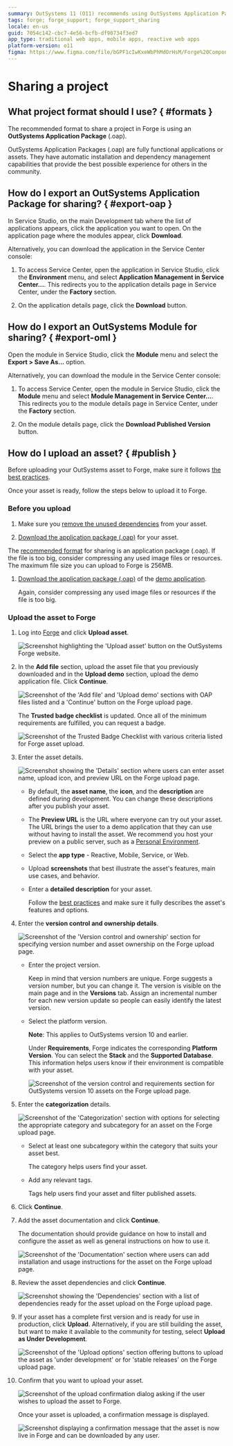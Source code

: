 ```yaml
---
summary: OutSystems 11 (O11) recommends using OutSystems Application Packages (.oap) for efficient project sharing and dependency management.
tags: forge; forge_support; forge_support_sharing
locale: en-us
guid: 7054c142-cbc7-4e56-bcfb-df90734f3ed7
app_type: traditional web apps, mobile apps, reactive web apps
platform-version: o11
figma: https://www.figma.com/file/bGPF1cIwKxeWbPhMdOrHsM/Forge%20Components?node-id=801:320
---
```


# Sharing a project

## What project format should I use? { #formats }

The recommended format to share a project in Forge is using an **OutSystems Application Package** (.oap).

OutSystems Application Packages (.oap) are fully functional applications or assets. They have automatic installation and dependency management capabilities that provide the best possible experience for others in the community.

## How do I export an OutSystems Application Package for sharing? { #export-oap }

In Service Studio, on the main Development tab where the list of applications appears, click the application you want to open. On the application page where the modules appear, click **Download**.

Alternatively, you can download the application in the Service Center console:

1. To access Service Center, open the application in Service Studio, click the **Environment** menu, and select **Application Management in Service Center...**. This redirects you to the application details page in Service Center, under the **Factory** section.

2. On the application details page, click the **Download** button.

## How do I export an OutSystems Module for sharing? { #export-oml }

Open the module in Service Studio, click the **Module** menu and select the **Export > Save As...** option.

Alternatively, you can download the module in the Service Center console:

1. To access Service Center, open the module in Service Studio, click the **Module** menu and select **Module Management in Service Center...**. This redirects you to the module details page in Service Center, under the **Factory** section.

2. On the module details page, click the **Download Published Version** button.

## How do I upload an asset? { #publish }

Before uploading your OutSystems asset to Forge, make sure it follows [the best practices](https://success.outsystems.com/Documentation/Best_Practices/Development/Forge_components_best_practices).

Once your asset is ready, follow the steps below to upload it to Forge.

### Before you upload

1. Make sure you [remove the unused dependencies](https://success.outsystems.com/Documentation/11/Getting_started/Service_Studio_Tips_and_Tricks#Make_sure_you_Remove_Unused_Dependencies) from your asset.

1. [Download the application package (.oap)](#export-oap) for your asset. 

The [recommended format](#formats) for sharing is an application package (.oap). If the file is too big, consider compressing any used image files or resources. The maximum file size you can upload to Forge is 256MB.

1. [Download the application package (.oap)](#export-oap) of the [demo application](https://success.outsystems.com/Documentation/Best_Practices/Development/Forge_components_best_practices#demo). 

    Again, consider compressing any used image files or resources if the file is too big.

### Upload the asset to Forge

1. Log into [Forge](https://www.outsystems.com/forge/) and click **Upload asset**.

    ![Screenshot highlighting the 'Upload asset' button on the OutSystems Forge website.](images/upload-asset-fg.png "Upload Asset Button on Forge")

1. In the **Add file** section, upload the asset file that you previously downloaded and in the **Upload demo** section, upload the demo application file. Click **Continue**. 

    ![Screenshot of the 'Add file' and 'Upload demo' sections with OAP files listed and a 'Continue' button on the Forge upload page.](images/add-files-fg.png "Add Files to Upload on Forge")

    The **Trusted badge checklist** is updated. Once all of the minimum requirements are fulfilled, you can request a badge.

    ![Screenshot of the Trusted Badge Checklist with various criteria listed for Forge asset upload.](images/checklist-fg.png "Trusted Badge Checklist on Forge")

1. Enter the asset details.

    ![Screenshot showing the 'Details' section where users can enter asset name, upload icon, and preview URL on the Forge upload page.](images/asset-details-fg.png "Entering Asset Details on Forge")

    * By default, the **asset name**, the **icon**, and the **description** are defined during development. You can change these descriptions after you publish your asset.

    * The **Preview URL** is the URL where everyone can try out your asset. The URL brings the user to a demo application that they can use without having to install the asset. We recommend you host your preview on a public server, such as a [Personal Environment](https://success.outsystems.com/Support/Licensing/What_is_an_OutSystems_Personal_Environment).

    * Select the **app type** - Reactive, Mobile, Service, or Web.

    * Upload **screenshots** that best illustrate the asset's features, main use cases, and behavior.
    
    * Enter a **detailed description** for your asset.
        
        Follow the [best practices](https://success.outsystems.com/Documentation/Best_Practices/Development/Forge_components_best_practices#name-desc) and make sure it fully describes the asset's features and options.

1. Enter the **version control and ownership details**. 

    ![Screenshot of the 'Version control and ownership' section for specifying version number and asset ownership on the Forge upload page.](images/version-control-fg.png "Version Control and Ownership Section on Forge")

    * Enter the project version.
        
        Keep in mind that version numbers are unique. Forge suggests a version number, but you can change it. The version is visible on the main page and in the **Versions** tab. Assign an incremental number for each new version update so people can easily identify the latest version.

    * Select the platform version.

        **Note**: This applies to OutSystems version 10 and earlier.

        Under **Requirements**, Forge indicates the corresponding **Platform Version**. You can select the **Stack** and the **Supported Database**. This information helps users know if their environment is compatible with your asset.

        ![Screenshot of the version control and requirements section for OutSystems version 10 assets on the Forge upload page.](images/version-control-o10-fg.png "Version Control for OutSystems Version 10 on Forge")

1. Enter the **categorization** details. 

    ![Screenshot of the 'Categorization' section with options for selecting the appropriate category and subcategory for an asset on the Forge upload page.](images/categorization-fg.png "Categorization Section on Forge")

    * Select at least one subcategory within the category that suits your asset best. 
    
        The category helps users find your asset.

    * Add any relevant tags. 
        
        Tags help users find your asset and filter published assets.

1. Click **Continue**.

1. Add the asset documentation and click **Continue**.

    The documentation should provide guidance on how to install and configure the asset as well as general instructions on how to use it.

    ![Screenshot of the 'Documentation' section where users can add installation and usage instructions for the asset on the Forge upload page.](images/documentation-fg.png "Adding Documentation on Forge")

1. Review the asset dependencies and click **Continue**.

    ![Screenshot showing the 'Dependencies' section with a list of dependencies ready for the asset upload on the Forge upload page.](images/dependencies-fg.png "Dependencies Review on Forge")

1. If your asset has a complete first version and is ready for use in production, click **Upload**. Alternatively, if you are still building the asset, but want to make it available to the community for testing, select **Upload as Under Development**.

    ![Screenshot of the 'Upload options' section offering buttons to upload the asset as 'under development' or for 'stable releases' on the Forge upload page.](images/upload-option-fg.png "Upload Options on Forge")

1. Confirm that you want to upload your asset.

    ![Screenshot of the upload confirmation dialog asking if the user wishes to upload the asset to Forge.](images/upload-confirmation-fg.png "Upload Confirmation on Forge")

    Once your asset is uploaded, a confirmation message is displayed. 

    ![Screenshot displaying a confirmation message that the asset is now live in Forge and can be downloaded by any user.](images/upload-successful-fg.png "Successful Upload Confirmation on Forge")
